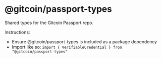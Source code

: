 # @gitcoin/passport-types

Shared types for the Gitcoin Passport repo.

Instructions:

* Ensure @gitcoin/passport-types is included as a package dependency
* Import like so: `import { VerifiableCredential } from "@gitcoin/passport-types"`
